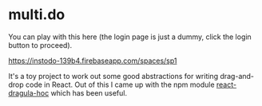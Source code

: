 # multi.do

You can play with this here (the login page is just a dummy, click the login button to proceed).

https://instodo-139b4.firebaseapp.com/spaces/sp1

It's a toy project to work out some good abstractions for writing drag-and-drop code in React. Out of this I came up with the npm module [react-dragula-hoc](https://github.com/albertkawmi/react-dragula-hoc) which has been useful.
